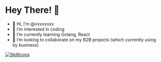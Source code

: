 # Hey There! 👋

- 👋 Hi, I’m @vxxvvxxv
- 👀 I’m interested in coding
- 🌱 I’m currently learning Golang, React
- 💞️ I’m looking to collaborate on my B2B projects (which currently using by business)

[![SkillIcons](https://skillicons.dev/icons?i=go,rust,postgres,arch,bash,neovim,grafana,prometheus,nginx,redis,kubernetes,docker,github,gitlab,git,nodejs,pnpm,electron,tauri,vite,nextjs,js,html,css,tailwind,swift)](https://skillicons.dev)

<!---
vxxvvxxv/vxxvvxxv is a ✨ special ✨ repository because its `README.md` (this file) appears on your GitHub profile.
You can click the Preview link to take a look at your changes.
--->
